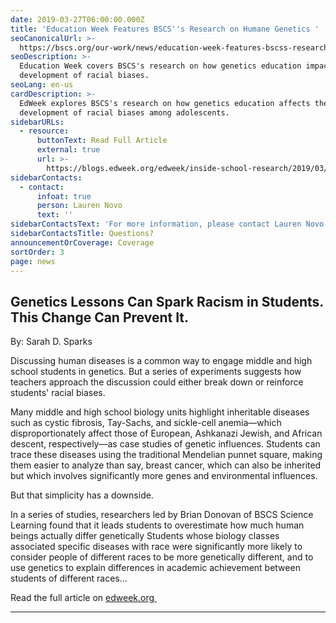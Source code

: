 ```yaml
---
date: 2019-03-27T06:00:00.000Z
title: 'Education Week Features BSCS''s Research on Humane Genetics '
seoCanonicalUrl: >-
  https://bscs.org/our-work/news/education-week-features-bscss-research-on-humane-genetics
seoDescription: >-
  Education Week covers BSCS's research on how genetics education impacts the
  development of racial biases.
seoLang: en-us
cardDescription: >-
  EdWeek explores BSCS's research on how genetics education affects the
  development of racial biases among adolescents.
sidebarURLs:
  - resource:
      buttonText: Read Full Article
      external: true
      url: >-
        https://blogs.edweek.org/edweek/inside-school-research/2019/03/preventing_racism_science_classes_.html
sidebarContacts:
  - contact:
      infoat: true
      person: Lauren Novo
      text: ''
sidebarContactsText: 'For more information, please contact Lauren Novo.'
sidebarContactsTitle: Questions?
announcementOrCoverage: Coverage
sortOrder: 3
page: news
---
```

## Genetics Lessons Can Spark Racism in Students. This Change Can Prevent It.

By: Sarah D. Sparks

Discussing human diseases is a common way to engage middle and high school students in genetics. But a series of experiments suggests how teachers approach the discussion could either break down or reinforce students' racial biases.

Many middle and high school biology units highlight inheritable diseases such as cystic fibrosis, Tay-Sachs, and sickle-cell anemia—which disproportionately affect those of European, Ashkanazi Jewish, and African descent, respectively—as case studies of genetic influences. Students can trace these diseases using the traditional Mendelian punnet square, making them easier to analyze than say, breast cancer, which can also be inherited but which involves significantly more genes and environmental influences.

But that simplicity has a downside.

In a series of studies, researchers led by Brian Donovan of BSCS Science Learning found that it leads students to overestimate how much human beings actually differ genetically Students whose biology classes associated specific diseases with race were significantly more likely to consider people of different races to be more genetically different, and to use genetics to explain differences in academic achievement between students of different races...

Read the full article on <a href="http://blogs.edweek.org/edweek/inside-school-research/2019/03/preventing_racism_science_classes_.html" target="_blank" rel="noopener noreferrer">edweek.org&nbsp;<sup><i style="font-size: .65rem;" class="fas fa-external-link-alt"></i></sup></a>
- - -

